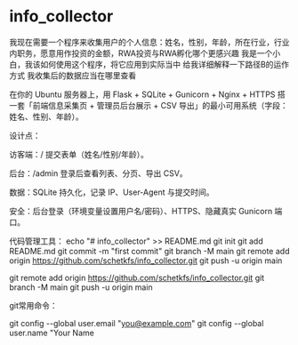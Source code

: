 # info_collector

我现在需要一个程序来收集用户的个人信息：姓名，性别，年龄，所在行业，行业内职务，愿意用作投资的金额，RWA投资与RWA孵化哪个更感兴趣
我是一个小白，我该如何使用这个程序，将它应用到实际当中
给我详细解释一下路径B的运作方式
我收集后的数据应当在哪里查看

在你的 Ubuntu 服务器上，用 Flask + SQLite + Gunicorn + Nginx + HTTPS 搭一套「前端信息采集页 + 管理员后台展示 + CSV 导出」的最小可用系统（字段：姓名、性别、年龄）。

设计点：

访客端：/ 提交表单（姓名/性别/年龄）。

后台：/admin 登录后查看列表、分页、导出 CSV。

数据：SQLite 持久化，记录 IP、User-Agent 与提交时间。

安全：后台登录（环境变量设置用户名/密码）、HTTPS、隐藏真实 Gunicorn 端口。


代码管理工具：
echo "# info_collector" >> README.md
git init
git add README.md
git commit -m "first commit"
git branch -M main
git remote add origin https://github.com/schetkfs/info_collector.git
git push -u origin main

git remote add origin https://github.com/schetkfs/info_collector.git
git branch -M main
git push -u origin main



git常用命令：

git config --global user.email "you@example.com"
git config --global user.name "Your Name


